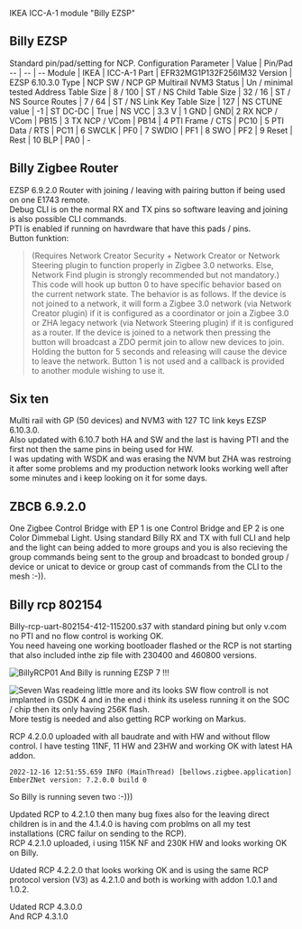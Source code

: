 IKEA ICC-A-1 module "Billy EZSP"

## Billy EZSP
Standard pin/pad/setting for NCP.
Configuration Parameter | Value | Pin/Pad
-- | -- | --
Module | IKEA | ICC-A-1
Part | EFR32MG1P132F256IM32
Version | EZSP 6.10.3.0
Type | NCP SW / NCP GP Multirail NVM3
Status |  Un / minimal tested
Address Table Size | 8 / 100 | ST / NS
Child Table Size | 32 / 16 | ST / NS
Source Routes | 7 / 64 | ST / NS
Link Key Table Size	| 127	| NS
CTUNE value | -1 | ST
DC-DC | True | NS
VCC | 3.3 V  | 1
GND | GND| 2
RX NCP / VCom | PB15 | 3
TX NCP / VCom | PB14 | 4
PTI Frame / CTS | PC10 | 5
PTI Data / RTS | PC11 | 6
SWCLK | PF0 | 7
SWDIO | PF1 | 8
SWO | PF2 | 9
Reset | Rest | 10
BLP | PA0 | -


## Billy Zigbee Router 
EZSP 6.9.2.0 Router with joining / leaving with pairing button if being used on one E1743 remote.  
Debug CLI is on the normal RX and TX pins so software leaving and joining is also possible CLI commands.  
PTI is enabled if running on havrdware that have this pads / pins.  
Button funktion:

>(Requires Network Creator Security + Network Creator or Network Steering plugin to function properly in Zigbee 3.0 networks.  Else, Network Find plugin is strongly recommended but not mandatory.)  This code will hook up button 0 to have specific behavior based on the current network state.  The behavior is as follows. If the device is not joined to a network, it will form a Zigbee 3.0 network (via Network Creator plugin) if it is configured as a coordinator or join a Zigbee 3.0 or ZHA legacy network (via Network Steering plugin) if it is configured as a router. If the device is joined to a network then pressing the button will broadcast a ZDO permit join to allow new devices to join.  Holding the button for 5 seconds and releasing will cause the device to leave the network.  Button 1 is not used and a callback is provided to another module wishing to use it.

## Six ten
Mullti rail with GP (50 devices) and NVM3 with 127 TC link keys EZSP 6.10.3.0.   
Also updated with 6.10.7 both HA and SW and the last is having PTI and the first  not then  the same pins in being used for HW.  
I was updating with WSDK and was erasing the NVM but ZHA was restroing it after some problems and my production network looks working well after some minutes and i keep looking on it for some days. 

## ZBCB 6.9.2.0
One Zigbee Control Bridge with EP 1 is one Control Bridge and EP 2 is one Color Dimmebal Light.
Using standard Billy RX and TX with full CLI and help and the light can being added to more groups and you is also recieving the group commands being sent to the group and broadcast to bonded group / device or unicat to device or group cast of commands from the CLI to the mesh :-)).  
 
## Billy rcp 802154
Billy-rcp-uart-802154-412-115200.s37 with standard pining but only v.com no PTI and no flow control is working OK.  
You need haveing one working bootloader flashed or the RCP is not starting that also included inthe zip file with 230400 and 460800 versions.    



![BillyRCP01](https://user-images.githubusercontent.com/49618193/161375800-ae4260cf-14f1-417b-b294-d199a8eaa635.PNG)
And Billy is running EZSP 7 !!!

![Seven](https://user-images.githubusercontent.com/49618193/161375855-3f13dfa8-e381-4d16-95f6-347d1f283815.png)
Was readeing little more and its looks SW flow controll is not implanted in GSDK 4 and in the end i think its useless running it on the SOC / chip then its only having 256K flash.  
More testig  is needed and also getting RCP working on Markus.  
   
 RCP 4.2.0.0 uploaded with all baudrate and with  HW and without fllow control.
 I have testing 11NF, 11 HW and 23HW and working OK with latest HA addon.
 ```
 2022-12-16 12:51:55.659 INFO (MainThread) [bellows.zigbee.application] EmberZNet version: 7.2.0.0 build 0
```
So Billy is running seven two :-)))  
  
Updated RCP to 4.2.1.0 then many bug fixes also for the leaving direct children is in and the 4.1.4.0 is having com problms on all my test installations (CRC failur on sending to the RCP).  
RCP 4.2.1.0 uploaded, i using 115K NF and 230K HW and looks working OK on Billy.  
  
Udated RCP 4.2.2.0 that looks working OK and is using the same RCP protocol version (V3) as 4.2.1.0 and both is working with addon 1.0.1 and 1.0.2.   
  
Udated RCP 4.3.0.0    
And RCP 4.3.1.0   
